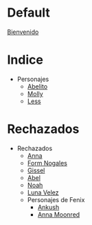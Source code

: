 # Default

[Bienvenido](WikiInfo/Bienvenido.md)

# Indice

- Personajes
  - [Abelito](Personajes/Abelito.md)
  - [Molly](Personajes/Molly.md)
  - [Less](Personajes/Less.md)


# Rechazados

- Rechazados
  - [Anna](Personajes/Anna.md)
  - [Form Nogales](Personajes/FormNogales.md)
  - [Gissel](Personajes/Gissel.md)
  - [Abel](Personajes/Abel.md)
  - [Noah](Personajes/Noah.md)
  - [Luna Velez](Personajes/LunaVelez.md)
  - Personajes de Fenix
    - [Ankush](Personajes/Fenix/Ankush.md)
    - [Anna Moonred](Personajes/Fenix/AnnaMoonred.md)
